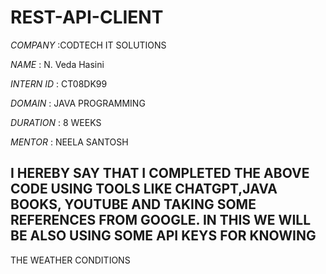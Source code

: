 # REST-API-CLIENT
*COMPANY* :CODTECH IT SOLUTIONS

*NAME* : N. Veda Hasini

*INTERN ID* : CT08DK99

*DOMAIN* : JAVA PROGRAMMING

*DURATION* : 8 WEEKS

*MENTOR* : NEELA SANTOSH

## I HEREBY SAY THAT I COMPLETED THE ABOVE CODE USING TOOLS LIKE CHATGPT,JAVA BOOKS, YOUTUBE AND TAKING SOME REFERENCES FROM GOOGLE. IN THIS WE WILL BE ALSO USING SOME API KEYS FOR KNOWING 
THE WEATHER CONDITIONS
